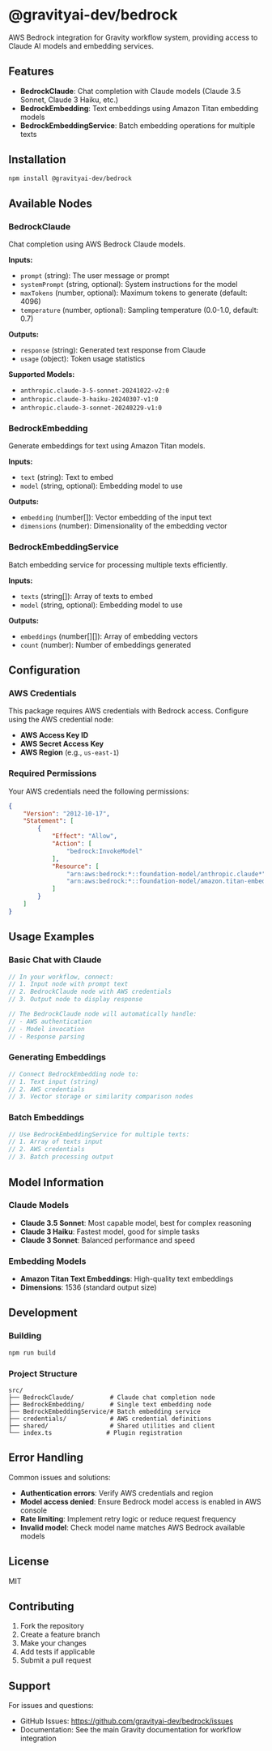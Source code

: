 # @gravityai-dev/bedrock

AWS Bedrock integration for Gravity workflow system, providing access to Claude AI models and embedding services.

## Features

- **BedrockClaude**: Chat completion with Claude models (Claude 3.5 Sonnet, Claude 3 Haiku, etc.)
- **BedrockEmbedding**: Text embeddings using Amazon Titan embedding models
- **BedrockEmbeddingService**: Batch embedding operations for multiple texts

## Installation

```bash
npm install @gravityai-dev/bedrock
```

## Available Nodes

### BedrockClaude
Chat completion using AWS Bedrock Claude models.

**Inputs:**
- `prompt` (string): The user message or prompt
- `systemPrompt` (string, optional): System instructions for the model
- `maxTokens` (number, optional): Maximum tokens to generate (default: 4096)
- `temperature` (number, optional): Sampling temperature (0.0-1.0, default: 0.7)

**Outputs:**
- `response` (string): Generated text response from Claude
- `usage` (object): Token usage statistics

**Supported Models:**
- `anthropic.claude-3-5-sonnet-20241022-v2:0`
- `anthropic.claude-3-haiku-20240307-v1:0`
- `anthropic.claude-3-sonnet-20240229-v1:0`

### BedrockEmbedding
Generate embeddings for text using Amazon Titan models.

**Inputs:**
- `text` (string): Text to embed
- `model` (string, optional): Embedding model to use

**Outputs:**
- `embedding` (number[]): Vector embedding of the input text
- `dimensions` (number): Dimensionality of the embedding vector

### BedrockEmbeddingService
Batch embedding service for processing multiple texts efficiently.

**Inputs:**
- `texts` (string[]): Array of texts to embed
- `model` (string, optional): Embedding model to use

**Outputs:**
- `embeddings` (number[][]): Array of embedding vectors
- `count` (number): Number of embeddings generated

## Configuration

### AWS Credentials
This package requires AWS credentials with Bedrock access. Configure using the AWS credential node:

- **AWS Access Key ID**
- **AWS Secret Access Key** 
- **AWS Region** (e.g., `us-east-1`)

### Required Permissions
Your AWS credentials need the following permissions:
```json
{
    "Version": "2012-10-17",
    "Statement": [
        {
            "Effect": "Allow",
            "Action": [
                "bedrock:InvokeModel"
            ],
            "Resource": [
                "arn:aws:bedrock:*::foundation-model/anthropic.claude*",
                "arn:aws:bedrock:*::foundation-model/amazon.titan-embed*"
            ]
        }
    ]
}
```

## Usage Examples

### Basic Chat with Claude
```typescript
// In your workflow, connect:
// 1. Input node with prompt text
// 2. BedrockClaude node with AWS credentials
// 3. Output node to display response

// The BedrockClaude node will automatically handle:
// - AWS authentication
// - Model invocation
// - Response parsing
```

### Generating Embeddings
```typescript
// Connect BedrockEmbedding node to:
// 1. Text input (string)
// 2. AWS credentials
// 3. Vector storage or similarity comparison nodes
```

### Batch Embeddings
```typescript
// Use BedrockEmbeddingService for multiple texts:
// 1. Array of texts input
// 2. AWS credentials  
// 3. Batch processing output
```

## Model Information

### Claude Models
- **Claude 3.5 Sonnet**: Most capable model, best for complex reasoning
- **Claude 3 Haiku**: Fastest model, good for simple tasks
- **Claude 3 Sonnet**: Balanced performance and speed

### Embedding Models
- **Amazon Titan Text Embeddings**: High-quality text embeddings
- **Dimensions**: 1536 (standard output size)

## Development

### Building
```bash
npm run build
```

### Project Structure
```
src/
├── BedrockClaude/          # Claude chat completion node
├── BedrockEmbedding/       # Single text embedding node
├── BedrockEmbeddingService/# Batch embedding service
├── credentials/            # AWS credential definitions
├── shared/                 # Shared utilities and client
└── index.ts               # Plugin registration
```

## Error Handling

Common issues and solutions:

- **Authentication errors**: Verify AWS credentials and region
- **Model access denied**: Ensure Bedrock model access is enabled in AWS console
- **Rate limiting**: Implement retry logic or reduce request frequency
- **Invalid model**: Check model name matches AWS Bedrock available models

## License

MIT

## Contributing

1. Fork the repository
2. Create a feature branch
3. Make your changes
4. Add tests if applicable
5. Submit a pull request

## Support

For issues and questions:
- GitHub Issues: https://github.com/gravityai-dev/bedrock/issues
- Documentation: See the main Gravity documentation for workflow integration
